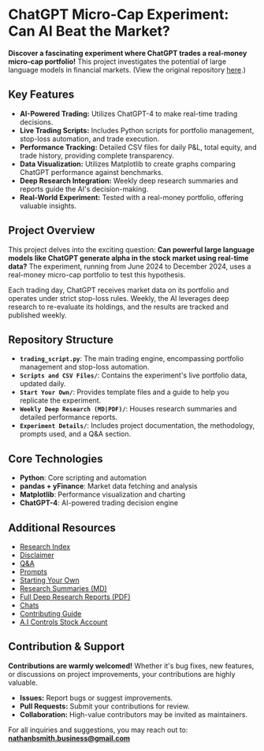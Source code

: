 # ChatGPT Micro-Cap Experiment: Can AI Beat the Market?

**Discover a fascinating experiment where ChatGPT trades a real-money micro-cap portfolio!** This project investigates the potential of large language models in financial markets. (View the original repository [here](https://github.com/LuckyOne7777/ChatGPT-Micro-Cap-Experiment).)

## Key Features

*   **AI-Powered Trading:** Utilizes ChatGPT-4 to make real-time trading decisions.
*   **Live Trading Scripts:** Includes Python scripts for portfolio management, stop-loss automation, and trade execution.
*   **Performance Tracking:** Detailed CSV files for daily P&L, total equity, and trade history, providing complete transparency.
*   **Data Visualization:** Utilizes Matplotlib to create graphs comparing ChatGPT performance against benchmarks.
*   **Deep Research Integration:** Weekly deep research summaries and reports guide the AI's decision-making.
*   **Real-World Experiment:** Tested with a real-money portfolio, offering valuable insights.

## Project Overview

This project delves into the exciting question: **Can powerful large language models like ChatGPT generate alpha in the stock market using real-time data?** The experiment, running from June 2024 to December 2024, uses a real-money micro-cap portfolio to test this hypothesis.

Each trading day, ChatGPT receives market data on its portfolio and operates under strict stop-loss rules. Weekly, the AI leverages deep research to re-evaluate its holdings, and the results are tracked and published weekly.

## Repository Structure

*   **`trading_script.py`**: The main trading engine, encompassing portfolio management and stop-loss automation.
*   **`Scripts and CSV Files/`**: Contains the experiment's live portfolio data, updated daily.
*   **`Start Your Own/`**: Provides template files and a guide to help you replicate the experiment.
*   **`Weekly Deep Research (MD|PDF)/`**: Houses research summaries and detailed performance reports.
*   **`Experiment Details/`**: Includes project documentation, the methodology, prompts used, and a Q&A section.

## Core Technologies

*   **Python**: Core scripting and automation
*   **pandas + yFinance**: Market data fetching and analysis
*   **Matplotlib**: Performance visualization and charting
*   **ChatGPT-4**: AI-powered trading decision engine

## Additional Resources

*   [Research Index](https://github.com/LuckyOne7777/ChatGPT-Micro-Cap-Experiment/blob/main/Experiment%20Details/Deep%20Research%20Index.md)
*   [Disclaimer](https://github.com/LuckyOne7777/ChatGPT-Micro-Cap-Experiment/blob/main/Experiment%20Details/Disclaimer.md)
*   [Q&A](https://github.com/LuckyOne7777/ChatGPT-Micro-Cap-Experiment/blob/main/Experiment%20Details/Q%26A.md)
*   [Prompts](https://github.com/LuckyOne7777/ChatGPT-Micro-Cap-Experiment/blob/main/Experiment%20Details/Prompts.md)
*   [Starting Your Own](https://github.com/LuckyOne7777/ChatGPT-Micro-Cap-Experiment/blob/main/Start%20Your%20Own/README.md)
*   [Research Summaries (MD)](https://github.com/LuckyOne7777/ChatGPT-Micro-Cap-Experiment/tree/main/Weekly%20Deep%20Research%20(MD))
*   [Full Deep Research Reports (PDF)](https://github.com/LuckyOne7777/ChatGPT-Micro-Cap-Experiment/tree/main/Weekly%20Deep%20Research%20(PDF))
*   [Chats](https://github.com/LuckyOne7777/ChatGPT-Micro-Cap-Experiment/blob/main/Experiment%20Details/Chats.md)
*   [Contributing Guide](https://github.com/LuckyOne7777/ChatGPT-Micro-Cap-Experiment/blob/main/Other/CONTRIBUTING.md)
*   [A.I Controls Stock Account](https://nathanbsmith729.substack.com)

## Contribution & Support

**Contributions are warmly welcomed!** Whether it's bug fixes, new features, or discussions on project improvements, your contributions are highly valuable.

*   **Issues:** Report bugs or suggest improvements.
*   **Pull Requests:** Submit your contributions for review.
*   **Collaboration:** High-value contributors may be invited as maintainers.

For all inquiries and suggestions, you may reach out to: **nathanbsmith.business@gmail.com**